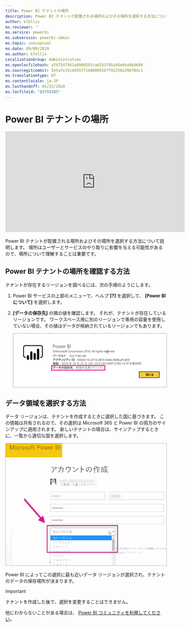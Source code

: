 ```yaml
---
title: Power BI テナントの場所
description: Power BI テナントが配置される場所およびその場所を選択する方法について説明します。 サービスを使用するときに影響する可能性があるので、これを理解しておくことが重要です。
author: kfollis
ms.reviewer: ''
ms.service: powerbi
ms.subservice: powerbi-admin
ms.topic: conceptual
ms.date: 09/09/2019
ms.author: kfollis
LocalizationGroup: Administration
ms.openlocfilehash: a797547562a8968591ca6551f85a56e0da98d680
ms.sourcegitcommit: 5e5a7e15cdd55f71b0806016ff91256a398704c1
ms.translationtype: HT
ms.contentlocale: ja-JP
ms.lasthandoff: 05/22/2020
ms.locfileid: "83793285"
---
```

# <a name="where-is-my-power-bi-tenant-located"></a>Power BI テナントの場所

<iframe width="560" height="315" src="https://www.youtube.com/embed/0fOxaHJPvdM?showinfo=0" frameborder="0" allowfullscreen></iframe>

Power BI テナントが配置される場所およびその場所を選択する方法について説明します。 場所はユーザーとサービスのやり取りに影響を与える可能性があるので、場所について理解することは重要です。

## <a name="how-to-determine-where-your-power-bi-tenant-is-located"></a>Power BI テナントの場所を確認する方法

テナントが存在するリージョンを調べるには、次の手順のようにします。

1. Power BI サービスの上部のメニューで、ヘルプ **[?]** を選択して、 **[Power BI について]** を選択します。

1. **[データの保存先]** の隣の値を確認します。 それが、テナントが存在しているリージョンです。 ワークスペース用に別のリージョンで専用の容量を使用していない場合、その値はデータが格納されているリージョンでもあります。

    ![データ領域](media/service-admin-where-is-my-tenant-located/power-bi-data-region.png)

## <a name="how-the-data-region-is-selected"></a>データ領域を選択する方法

データ リージョンは、テナントを作成するときに選択した国に基づきます。 この情報は共有されるので、その選択は Microsoft 365 と Power BI の両方のサインアップに適用されます。 新しいテナントの場合は、サインアップするときに、一覧から適切な国を選択します。

![国の選択](media/service-admin-where-is-my-tenant-located/sign-up-country-selection.png)

Power BI によってこの選択に最も近いデータ リージョンが選択され、テナントのデータの保存場所が決まります。

> [!IMPORTANT]
> テナントを作成した後で、選択を変更することはできません。

他にわからないことがある場合は、 [Power BI コミュニティを利用してください](https://community.powerbi.com/)。

